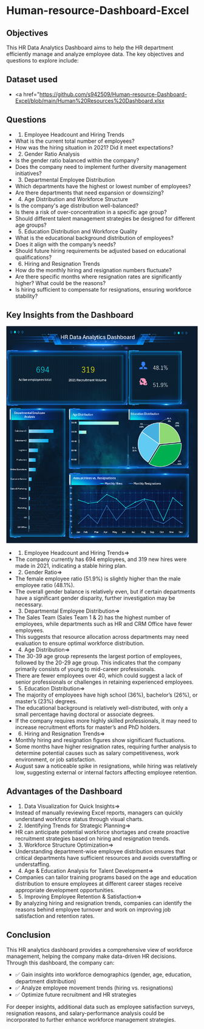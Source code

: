 # Human-resource-Dashboard-Excel
## Objectives 
This HR Data Analytics Dashboard aims to help the HR department efficiently manage and analyze employee data. The key objectives and questions to explore include:
## Dataset used
- <a href="https://github.com/s942509/Human-resource-Dashboard-Excel/blob/main/Human%20Resources%20Dashboard.xlsx</a>
## Questions
- 1. Employee Headcount and Hiring Trends
- What is the current total number of employees?
- How was the hiring situation in 2021? Did it meet expectations?
- 2. Gender Ratio Analysis
- Is the gender ratio balanced within the company?
- Does the company need to implement further diversity management initiatives?
- 3. Departmental Employee Distribution
- Which departments have the highest or lowest number of employees?
- Are there departments that need expansion or downsizing?
- 4. Age Distribution and Workforce Structure
- Is the company's age distribution well-balanced?
- Is there a risk of over-concentration in a specific age group?
- Should different talent management strategies be designed for different age groups?
- 5. Education Distribution and Workforce Quality
- What is the educational background distribution of employees?
- Does it align with the company’s needs?
- Should future hiring requirements be adjusted based on educational qualifications?
- 6. Hiring and Resignation Trends
- How do the monthly hiring and resignation numbers fluctuate?
- Are there specific months where resignation rates are significantly higher? What could be the reasons?
- Is hiring sufficient to compensate for resignations, ensuring workforce stability?
## Key Insights from the Dashboard
![Dashboard.png](https://github.com/s942509/Human-resource-Dashboard-Excel/blob/main/HR%20%20Dashboard.png)
- 1. Employee Headcount and Hiring Trends=>
- The company currently has 694 employees, and 319 new hires were made in 2021, indicating a stable hiring plan.
- 2. Gender Ratio=>
- The female employee ratio (51.9%) is slightly higher than the male employee ratio (48.1%).
- The overall gender balance is relatively even, but if certain departments have a significant gender disparity, further investigation may be necessary.
- 3. Departmental Employee Distribution=>
- The Sales Team (Sales Team 1 & 2) has the highest number of employees, while departments such as HR and CRM Office have fewer employees.
- This suggests that resource allocation across departments may need evaluation to ensure optimal workforce distribution.
- 4. Age Distribution=>
- The 30-39 age group represents the largest portion of employees, followed by the 20-29 age group. This indicates that the company primarily consists of young to mid-career professionals.
- There are fewer employees over 40, which could suggest a lack of senior professionals or challenges in retaining experienced employees.
- 5. Education Distribution=>
- The majority of employees have high school (36%), bachelor’s (26%), or master’s (23%) degrees.
- The educational background is relatively well-distributed, with only a small percentage having doctoral or associate degrees.
- If the company requires more highly skilled professionals, it may need to increase recruitment efforts for master’s and PhD holders.
- 6. Hiring and Resignation Trends=>
- Monthly hiring and resignation figures show significant fluctuations.
- Some months have higher resignation rates, requiring further analysis to determine potential causes such as salary competitiveness, work environment, or job satisfaction.
- August saw a noticeable spike in resignations, while hiring was relatively low, suggesting external or internal factors affecting employee retention.
## Advantages of the Dashboard
- 1. Data Visualization for Quick Insights=>
- Instead of manually reviewing Excel reports, managers can quickly understand workforce status through visual charts.
- 2. Identifying Trends for Strategic Planning=>
- HR can anticipate potential workforce shortages and create proactive recruitment strategies based on hiring and resignation trends.
- 3. Workforce Structure Optimization=>
- Understanding department-wise employee distribution ensures that critical departments have sufficient resources and avoids overstaffing or understaffing.
- 4. Age & Education Analysis for Talent Development=>
- Companies can tailor training programs based on the age and education distribution to ensure employees at different career stages receive appropriate development opportunities.
- 5. Improving Employee Retention & Satisfaction=>
- By analyzing hiring and resignation trends, companies can identify the reasons behind employee turnover and work on improving job satisfaction and retention rates.
## Conclusion
This HR analytics dashboard provides a comprehensive view of workforce management, helping the company make data-driven HR decisions. Through this dashboard, the company can:
- ✅ Gain insights into workforce demographics (gender, age, education, department distribution)
- ✅ Analyze employee movement trends (hiring vs. resignations)
- ✅ Optimize future recruitment and HR strategies

For deeper insights, additional data such as employee satisfaction surveys, resignation reasons, and salary-performance analysis could be incorporated to further enhance workforce management strategies.


